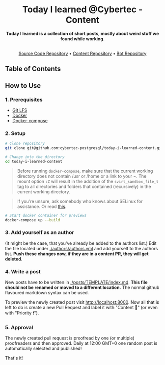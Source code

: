 <h1 align="center">Today I learned @Cybertec - Content</h1>

<div align="center">
  <strong>Today I learned is a collection of short posts, mostly about weird stuff we found while working.</strong>
</div>

<br />

<p align="center">
  <a href="https://github.com/cybertec-postgresql/today-i-learned">Source Code Repository</a> •
  <a href="https://github.com/cybertec-postgresql/today-i-learned-content">Content Repository</a> •
  <a href="https://github.com/cybertec-postgresql/today-i-learned-bot">Bot Repository</a>
</p>

## Table of Contents

## How to Use

### 1. Prerequisites

- [Git LFS](https://git-lfs.github.com)
- [Docker](https://docs.docker.com/install)
- [Docker-compose](https://docs.docker.com/compose/install)

### 2. Setup

```bash
# Clone repository
git clone git@github.com:cybertec-postgresql/today-i-learned-content.git

# Change into the directory
cd today-i-learned-content
```
> Before running `docker-compose`, make sure that the current working directory does not contain /usr or /home or a link to your ~. The mount option `:Z` will result in the addition of the `svirt_sandbox_file_t` tag to all directories and folders that contained (recursively) in the current working directory.

> If you're unsure, ask somebody who knows about SELinux for assistance. Or read [this](http://www.projectatomic.io/blog/2016/03/dwalsh_selinux_containers/).

```bash
# Start docker container for previews
docker-compose up --build
```

### 3. Add yourself as an author

(It might be the case, that you've already be added to the authors list.)
Edit the file located under [./authors/authors.yml](./authors/authors.yml) and add yourself to the authors list. **Push these changes now, if they are in a content PR, they will get deleted.**

### 4. Write a post

New posts have to be written in [./posts/TEMPLATE/index.md](./posts/TEMPLATE/index.md). **This file should not be renamed or moved to a different location.** The normal github flavoured markdown syntax can be used.

To preview the newly created post visit [http://localhost:8000](http://localhost:8000). Now all that is left to do is create a new Pull Request and label it with "Content 📖" (or even with "Priority ❗").

### 5. Approval

The newly created pull request is proofread by one (or multiple) proofreaders and then approved. Daily at 12:00 GMT+0 one random post is automatically selected and published!

That's it!
